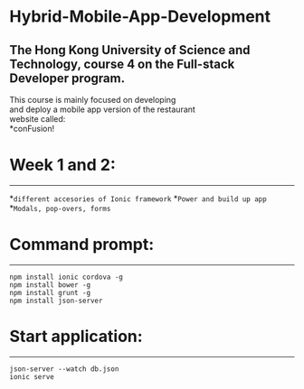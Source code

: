 # Hybrid-Mobile-App-Development 

The Hong Kong University of Science and Technology, course 4 on the Full-stack Developer program.
----------------------------
This course is mainly focused on developing <br>
and deploy a mobile app version of the restaurant <br>
website called: <br> 
*conFusion!

# Week 1 and 2:
--------------
*`different accesories of Ionic framework`
*`Power and build up app`
*`Modals, pop-overs, forms`

# Command prompt: 
-----------------
  `npm install ionic cordova -g` <br>
  `npm install bower -g` <br>
  `npm install grunt -g` <br>
  `npm install json-server`

# Start application:
-------------------
  `json-server --watch db.json` <br>
  `ionic serve`
